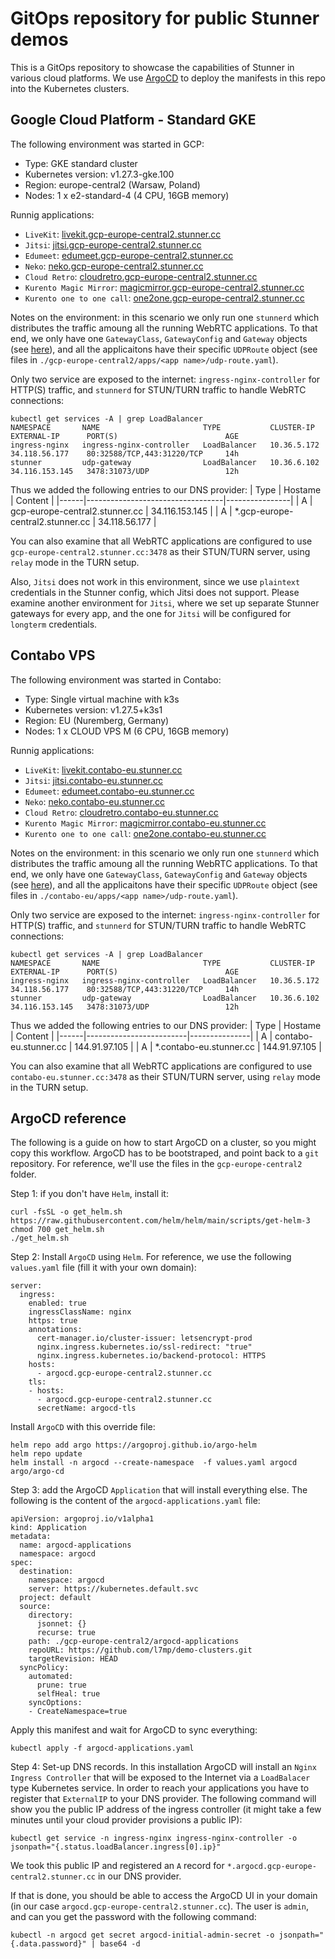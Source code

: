 # GitOps repository for public Stunner demos

This is a GitOps repository to showcase the capabilities of Stunner in various cloud platforms.
We use [ArgoCD](https://argo-cd.readthedocs.io/en/stable/) to deploy the manifests in this repo into the Kubernetes clusters.

## Google Cloud Platform - Standard GKE

The following environment was started in GCP:
 - Type: GKE standard cluster
 - Kubernetes version: v1.27.3-gke.100
 - Region: europe-central2 (Warsaw, Poland)
 - Nodes: 1 x e2-standard-4 (4 CPU, 16GB memory)

 Runnig applications:
  - `LiveKit`: [livekit.gcp-europe-central2.stunner.cc](https://livekit.gcp-europe-central2.stunner.cc)
  - `Jitsi`: [jitsi.gcp-europe-central2.stunner.cc](https://jitsi.gcp-europe-central2.stunner.cc)
  - `Edumeet`: [edumeet.gcp-europe-central2.stunner.cc](https://edumeet.gcp-europe-central2.stunner.cc)
  - `Neko`: [neko.gcp-europe-central2.stunner.cc](https://neko.gcp-europe-central2.stunner.cc)
  - `Cloud Retro`: [cloudretro.gcp-europe-central2.stunner.cc](https://cloudretro.gcp-europe-central2.stunner.cc)
  - `Kurento Magic Mirror`: [magicmirror.gcp-europe-central2.stunner.cc](https://magicmirror.gcp-europe-central2.stunner.cc)
  - `Kurento one to one call`: [one2one.gcp-europe-central2.stunner.cc](https://one2one.gcp-europe-central2.stunner.cc)

Notes on the environment: in this scenario we only run one `stunnerd` which distributes the traffic amoung all the running WebRTC applications. To that end, we only have one `GatewayClass`, `GatewayConfig` and `Gateway` objects (see [here](gcp-europe-central2/argocd-applications/stunner-common.yaml)), and all the applicaitons have their specific `UDPRoute` object (see files in `./gcp-europe-central2/apps/<app name>/udp-route.yaml`).

Only two service are exposed to the internet: `ingress-nginx-controller` for HTTP(S) traffic, and `stunnerd` for STUN/TURN traffic to handle WebRTC connections:
```
kubectl get services -A | grep LoadBalancer
NAMESPACE       NAME                       TYPE           CLUSTER-IP     EXTERNAL-IP      PORT(S)                        AGE           
ingress-nginx   ingress-nginx-controller   LoadBalancer   10.36.5.172    34.118.56.177    80:32588/TCP,443:31220/TCP     14h
stunner         udp-gateway                LoadBalancer   10.36.6.102    34.116.153.145   3478:31073/UDP                 12h
```

Thus we added the following entries to our DNS provider:
| Type | Hostame                          | Content        |
|------|----------------------------------|----------------|
| A    | gcp-europe-central2.stunner.cc   | 34.116.153.145 |
| A    | *.gcp-europe-central2.stunner.cc | 34.118.56.177  |

You can also examine that all WebRTC applications are configured to use `gcp-europe-central2.stunner.cc:3478` as their STUN/TURN server, using `relay` mode in the TURN setup.

Also, `Jitsi` does not work in this environment, since we use `plaintext` credentials in the Stunner config, which Jitsi does not support. Please examine another environment for `Jitsi`, where we set up separate Stunner gateways for every app, and the one for `Jitsi` will be configured for `longterm` credentials.

## Contabo VPS

The following environment was started in Contabo:
 - Type: Single virtual machine with k3s
 - Kubernetes version: v1.27.5+k3s1
 - Region: EU (Nuremberg, Germany)
 - Nodes: 1 x CLOUD VPS M (6 CPU, 16GB memory)

 Runnig applications:
  - `LiveKit`: [livekit.contabo-eu.stunner.cc](https://livekit.contabo-eu.stunner.cc)
  - `Jitsi`: [jitsi.contabo-eu.stunner.cc](https://jitsi.contabo-eu.stunner.cc)
  - `Edumeet`: [edumeet.contabo-eu.stunner.cc](https://edumeet.contabo-eu.stunner.cc)
  - `Neko`: [neko.contabo-eu.stunner.cc](https://neko.contabo-eu.stunner.cc)
  - `Cloud Retro`: [cloudretro.contabo-eu.stunner.cc](https://cloudretro.contabo-eu.stunner.cc)
  - `Kurento Magic Mirror`: [magicmirror.contabo-eu.stunner.cc](https://magicmirror.contabo-eu.stunner.cc)
  - `Kurento one to one call`: [one2one.contabo-eu.stunner.cc](https://one2one.contabo-eu.stunner.cc)

Notes on the environment: in this scenario we only run one `stunnerd` which distributes the traffic amoung all the running WebRTC applications. To that end, we only have one `GatewayClass`, `GatewayConfig` and `Gateway` objects (see [here](contabo-eu/argocd-applications/stunner-common.yaml)), and all the applicaitons have their specific `UDPRoute` object (see files in `./contabo-eu/apps/<app name>/udp-route.yaml`).

Only two service are exposed to the internet: `ingress-nginx-controller` for HTTP(S) traffic, and `stunnerd` for STUN/TURN traffic to handle WebRTC connections:
```
kubectl get services -A | grep LoadBalancer
NAMESPACE       NAME                       TYPE           CLUSTER-IP     EXTERNAL-IP      PORT(S)                        AGE           
ingress-nginx   ingress-nginx-controller   LoadBalancer   10.36.5.172    34.118.56.177    80:32588/TCP,443:31220/TCP     14h
stunner         udp-gateway                LoadBalancer   10.36.6.102    34.116.153.145   3478:31073/UDP                 12h
```

Thus we added the following entries to our DNS provider:
| Type | Hostame                 | Content       |
|------|-------------------------|---------------|
| A    | contabo-eu.stunner.cc   | 144.91.97.105 |
| A    | *.contabo-eu.stunner.cc | 144.91.97.105 |

You can also examine that all WebRTC applications are configured to use `contabo-eu.stunner.cc:3478` as their STUN/TURN server, using `relay` mode in the TURN setup.

## ArgoCD reference

The following is a guide on how to start ArgoCD on a cluster, so you might copy this workflow.
ArgoCD has to be bootstraped, and point back to a `git` repository.
For reference, we'll use the files in the `gcp-europe-central2` folder.

Step 1: if you don't have `Helm`, install it:
```
curl -fsSL -o get_helm.sh https://raw.githubusercontent.com/helm/helm/main/scripts/get-helm-3
chmod 700 get_helm.sh
./get_helm.sh
```

Step 2: Install `ArgoCD` using `Helm`.
For reference, we use the following `values.yaml` file (fill it with your own domain):
```
server:
  ingress:
    enabled: true
    ingressClassName: nginx
    https: true
    annotations: 
      cert-manager.io/cluster-issuer: letsencrypt-prod
      nginx.ingress.kubernetes.io/ssl-redirect: "true"
      nginx.ingress.kubernetes.io/backend-protocol: HTTPS
    hosts: 
      - argocd.gcp-europe-central2.stunner.cc
    tls: 
    - hosts:
      - argocd.gcp-europe-central2.stunner.cc
      secretName: argocd-tls
```

Install `ArgoCD` with this override file:
```
helm repo add argo https://argoproj.github.io/argo-helm
helm repo update
helm install -n argocd --create-namespace  -f values.yaml argocd argo/argo-cd
```

Step 3: add the ArgoCD `Application` that will install everything else.
The following is the content of the `argocd-applications.yaml` file:
```
apiVersion: argoproj.io/v1alpha1
kind: Application
metadata:
  name: argocd-applications
  namespace: argocd
spec:
  destination:
    namespace: argocd
    server: https://kubernetes.default.svc
  project: default
  source:
    directory:
      jsonnet: {}
      recurse: true
    path: ./gcp-europe-central2/argocd-applications
    repoURL: https://github.com/l7mp/demo-clusters.git
    targetRevision: HEAD
  syncPolicy:
    automated:
      prune: true
      selfHeal: true
    syncOptions:
    - CreateNamespace=true
```

Apply this manifest and wait for ArgoCD to sync everything:
```
kubectl apply -f argocd-applications.yaml
```

Step 4: Set-up DNS records.
In this installation ArgoCD will install an `Nginx Ingress Controller` that will be exposed to the Internet via a `LoadBalacer` type Kubernetes service. In order to reach your applications you have to register that `ExternalIP` to your DNS provider. The following command will show you the public IP address of the ingress controller (it might take a few minutes until your cloud provider provisions a public IP):
```
kubectl get service -n ingress-nginx ingress-nginx-controller -o jsonpath="{.status.loadBalancer.ingress[0].ip}"
```

We took this public IP and registered an `A` record for `*.argocd.gcp-europe-central2.stunner.cc` in our DNS provider.

If that is done, you should be able to access the ArgoCD UI in your domain (in our case `argocd.gcp-europe-central2.stunner.cc`). The user is `admin`, and can you get the password with the following command:
```
kubectl -n argocd get secret argocd-initial-admin-secret -o jsonpath="{.data.password}" | base64 -d
``` 